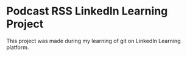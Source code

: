 # Podcast RSS LinkedIn Learning Project

This project was made during my learning of git on LinkedIn Learning platform.
